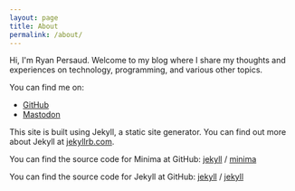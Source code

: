 ```yaml
---
layout: page
title: About
permalink: /about/
---
```


Hi, I'm Ryan Persaud. Welcome to my blog where I share my thoughts and experiences on technology, programming, and various other topics.

You can find me on:
- [GitHub](https://github.com/ryanpersaud)
- [Mastodon](https://mastodon.social/@oldninjax)

This site is built using Jekyll, a static site generator. You can find out more about Jekyll at [jekyllrb.com](https://jekyllrb.com/).

You can find the source code for Minima at GitHub:
[jekyll][jekyll-organization] /
[minima](https://github.com/jekyll/minima)

You can find the source code for Jekyll at GitHub:
[jekyll][jekyll-organization] /
[jekyll](https://github.com/jekyll/jekyll)


[jekyll-organization]: https://github.com/jekyll
